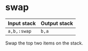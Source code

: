 # swap

| Input stack | Output stack |
|-------------|--------------|
| `a,b,:swap` | `b,a`        |

Swap the top two items on the stack.